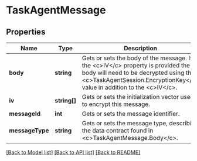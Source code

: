 # TaskAgentMessage

## Properties
Name | Type | Description | Notes
------------ | ------------- | ------------- | -------------
**body** | **string** | Gets or sets the body of the message. If the &lt;c&gt;IV&lt;/c&gt; property is provided the body will need to be decrypted using the &lt;c&gt;TaskAgentSession.EncryptionKey&lt;/c&gt; value in addition to the &lt;c&gt;IV&lt;/c&gt;. | [optional] 
**iv** | **string[]** | Gets or sets the initialization vector used to encrypt this message. | [optional] 
**messageId** | **int** | Gets or sets the message identifier. | [optional] 
**messageType** | **string** | Gets or sets the message type, describing the data contract found in &lt;c&gt;TaskAgentMessage.Body&lt;/c&gt;. | [optional] 

[[Back to Model list]](../README.md#documentation-for-models) [[Back to API list]](../README.md#documentation-for-api-endpoints) [[Back to README]](../README.md)


